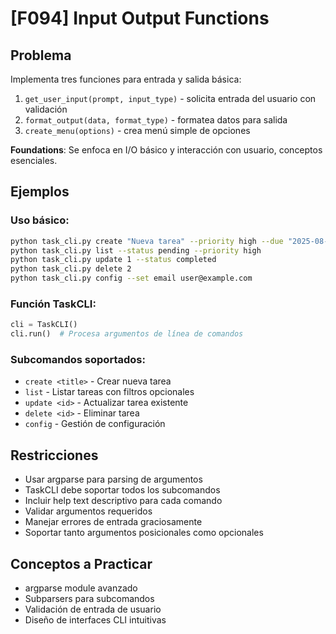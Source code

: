 # [F094] Input Output Functions

## Problema

Implementa tres funciones para entrada y salida básica:

1. `get_user_input(prompt, input_type)` - solicita entrada del usuario con validación
2. `format_output(data, format_type)` - formatea datos para salida
3. `create_menu(options)` - crea menú simple de opciones

**Foundations**: Se enfoca en I/O básico y interacción con usuario, conceptos esenciales.

## Ejemplos

### Uso básico:
```bash
python task_cli.py create "Nueva tarea" --priority high --due "2025-08-20"
python task_cli.py list --status pending --priority high
python task_cli.py update 1 --status completed
python task_cli.py delete 2
python task_cli.py config --set email user@example.com
```

### Función TaskCLI:
```python
cli = TaskCLI()
cli.run()  # Procesa argumentos de línea de comandos
```

### Subcomandos soportados:
- `create <title>` - Crear nueva tarea
- `list` - Listar tareas con filtros opcionales
- `update <id>` - Actualizar tarea existente
- `delete <id>` - Eliminar tarea
- `config` - Gestión de configuración

## Restricciones
- Usar argparse para parsing de argumentos
- TaskCLI debe soportar todos los subcomandos
- Incluir help text descriptivo para cada comando
- Validar argumentos requeridos
- Manejar errores de entrada graciosamente
- Soportar tanto argumentos posicionales como opcionales

## Conceptos a Practicar
- argparse module avanzado
- Subparsers para subcomandos
- Validación de entrada de usuario
- Diseño de interfaces CLI intuitivas
